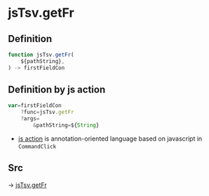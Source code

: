 # jsTsv.getFr

## Definition

```js.js
function jsTsv.getFr(
	${pathString},
) -> firstFieldCon
```


## Definition by js action

```js.js
var=firstFieldCon
	?func=jsTsv.getFr
	?args=
		&pathString=${String}
```

- [js action](#) is annotation-oriented language based on javascript in `CommandClick`



## Src

-> [jsTsv.getFr](https://github.com/puutaro/CommandClick/blob/master/app/src/main/java/com/puutaro/commandclick/fragment_lib/terminal_fragment/js_interface/tsv/JsTsv.kt#L69)


